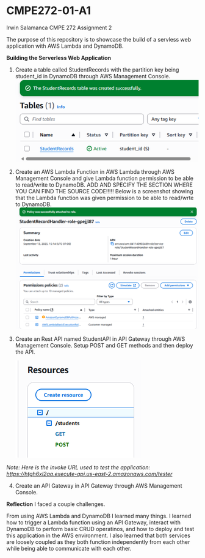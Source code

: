 # CMPE272-01-A1
Irwin Salamanca CMPE 272 Assignment 2

The purpose of this repository is to showcase the build of a servless web application with AWS Lambda and DynamoDB.

**Building the Serverless Web Application**
1. Create a table called StudentRecords with the partition key being student_id in DynamoDB through AWS Management Console.
   ![Alt text](screenshots/1.png)
   
2. Create an AWS Lambda Function in AWS Lambda through AWS Management Console and give Lambda function permission to be able to read/write to DynamoDB. ADD AND SPECIFY THE SECTION WHERE YOU CAN FIND THE SOURCE CODE!!!!! Below is a screenshot showing that the Lambda function was given permission to be able to read/wrte to DynamoDB.
   ![Alt text](screenshots/2.png)
   
3. Create an Rest API named StudentAPI in API Gateway through AWS Management Console. Setup POST and GET methods and then deploy the API.
   
   ![Alt text](screenshots/3.png)

_*Note: Here is the invoke URL used to test the application: https://htgh6xl2aa.execute-api.us-east-2.amazonaws.com/tester*_

4. Create an API Gateway in API Gateway through AWS Management Console.

**Reflection**
I faced a couple challenges. 

From using AWS Lambda and DynamoDB I learned many things. I learned how to trigger a Lambda function using an API Gateway, interact with DynamoDB to perform basic CRUD operatinos, and how to deploy and test this application in the AWS environment. I also learned that both services are loosely coupled as they both function independently from each other while being able to communicate with each other. 

